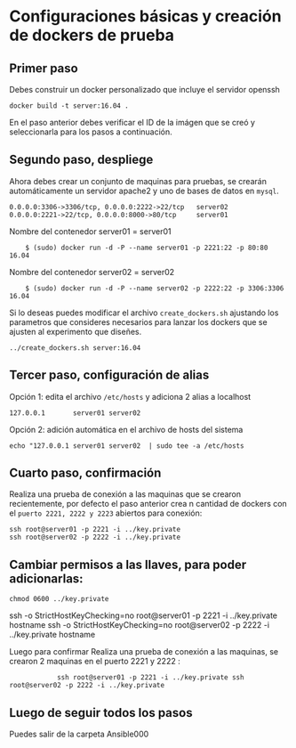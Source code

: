 # Configuraciones básicas y creación de dockers de prueba

## Primer paso
Debes construir un docker personalizado que incluye el servidor openssh

    docker build -t server:16.04 .

En el paso anterior debes verificar el ID de la imágen que se creó y seleccionarla para los pasos a continuación.

## Segundo paso, despliege

Ahora debes crear un conjunto de maquinas para pruebas, se crearán automáticamente un servidor apache2 y uno de bases de datos en `mysql`.


    0.0.0.0:3306->3306/tcp, 0.0.0.0:2222->22/tcp   server02
    0.0.0.0:2221->22/tcp, 0.0.0.0:8000->80/tcp     server01
    
   Nombre del contenedor server01 = server01

        $ (sudo) docker run -d -P --name server01 -p 2221:22 -p 80:80 16.04

Nombre del contenedor server02 = server02

        $ (sudo) docker run -d -P --name server02 -p 2222:22 -p 3306:3306 16.04

Si lo deseas puedes modificar el archivo `create_dockers.sh` ajustando los parametros que consideres necesarios para lanzar los dockers que se ajusten al experimento que diseñes.

    ../create_dockers.sh server:16.04

## Tercer paso, configuración de alias
Opción 1: edita el archivo `/etc/hosts` y adiciona 2 alias a localhost

    127.0.0.1       server01 server02 

Opción 2: adición automática en el archivo de hosts del sistema

    echo "127.0.0.1 server01 server02  | sudo tee -a /etc/hosts

## Cuarto paso, confirmación
Realiza una prueba de conexión a las maquinas que se crearon recientemente, por defecto el paso anterior crea n cantidad de dockers con el `puerto 2221, 2222 y 2223` abiertos para conexión:

    ssh root@server01 -p 2221 -i ../key.private
    ssh root@server02 -p 2222 -i ../key.private
    
## Cambiar permisos a las llaves, para poder adicionarlas:
    chmod 0600 ../key.private

ssh -o StrictHostKeyChecking=no root@server01 -p 2221 -i ../key.private hostname ssh -o StrictHostKeyChecking=no root@server02 -p 2222 -i ../key.private hostname
    
 Luego para confirmar Realiza una prueba de conexión a las maquinas, se crearon 2 maquinas en el puerto 2221 y 2222 :

                ssh root@server01 -p 2221 -i ../key.private ssh root@server02 -p 2222 -i ../key.private    
 ## Luego de seguir todos los pasos
 Puedes salir de la carpeta Ansible000 
    
